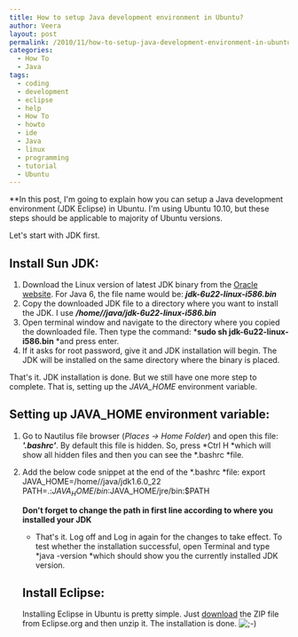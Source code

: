 ```yaml
---
title: How to setup Java development environment in Ubuntu?
author: Veera
layout: post
permalink: /2010/11/how-to-setup-java-development-environment-in-ubuntu/
categories:
  - How To
  - Java
tags:
  - coding
  - development
  - eclipse
  - help
  - How To
  - howto
  - ide
  - Java
  - linux
  - programming
  - tutorial
  - Ubuntu
---
```


**In this post, I'm going to explain how you can setup a Java development environment (JDK Eclipse) in Ubuntu. I'm using Ubuntu 10.10, but these steps should be applicable to majority of Ubuntu versions.

Let's start with JDK first.

## Install Sun JDK:

1.  Download the Linux version of latest JDK binary from the [Oracle website][1]. For Java 6, the file name would be: ***jdk-6u22-linux-i586.bin***
2.  Copy the downloaded JDK file to a directory where you want to install the JDK. I use ***/home//java/*jdk-6u22-linux-i586.bin****
3.  Open terminal window and navigate to the directory where you copied the downloaded file. Then type the command: ***sudo sh jdk-6u22-linux-i586.bin** *and press enter.
4.  If it asks for root password, give it and JDK installation will begin. The JDK will be installed on the same directory where the binary is placed.

 [1]: http://www.oracle.com/technetwork/java/javase/downloads/index.html "JDK downloads"

That's it. JDK installation is done. But we still have one more step to complete. That is, setting up the *JAVA_HOME* environment variable.

## Setting up JAVA_HOME environment variable:

1.  Go to Nautilus file browser (*Places -> Home Folder*) and open this file: ***'.bashrc'***. By default this file is hidden. So, press *Ctrl H *which will show all hidden files and then you can see the *.bashrc *file.
2.  Add the below code snippet at the end of the *.bashrc *file: 
        export JAVA_HOME=/home//java/jdk1.6.0_22
        PATH=.:$JAVA_HOME/bin:$JAVA_HOME/jre/bin:$PATH
    
    **Don't forget to change the path in first line according to where you installed your JDK** 
    *   That's it. Log off and Log in again for the changes to take effect. To test whether the installation successful, open Terminal and type *java -version *which should show you the currently installed JDK version. 
    ## Install Eclipse:
    
    Installing Eclipse in Ubuntu is pretty simple. Just [download][2] the ZIP file from Eclipse.org and then unzip it. The installation is done. ![;-)][3]

 [2]: http://www.eclipse.org/downloads/ "Eclipse downloads"
 [3]: http://veerasundar.com/blog/wp-includes/images/smilies/icon_wink.gif